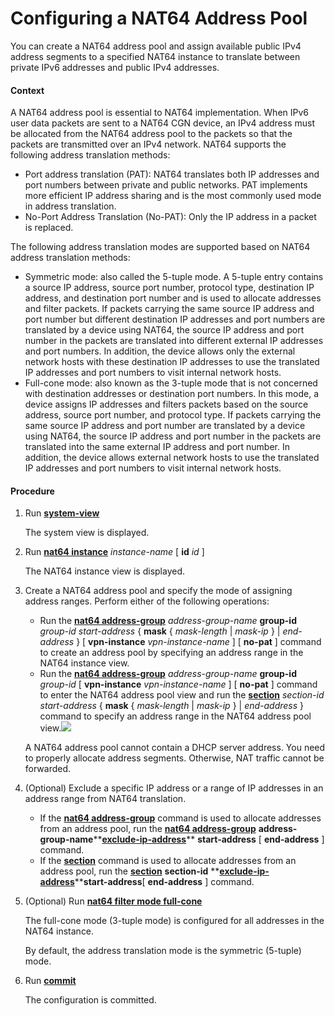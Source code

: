 Configuring a NAT64 Address Pool
================================

You can create a NAT64 address pool and assign available public IPv4 address segments to a specified NAT64 instance to translate between private IPv6 addresses and public IPv4 addresses.

#### Context

A NAT64 address pool is essential to NAT64 implementation. When IPv6 user data packets are sent to a NAT64 CGN device, an IPv4 address must be allocated from the NAT64 address pool to the packets so that the packets are transmitted over an IPv4 network. NAT64 supports the following address translation methods:

* Port address translation (PAT): NAT64 translates both IP addresses and port numbers between private and public networks. PAT implements more efficient IP address sharing and is the most commonly used mode in address translation.
* No-Port Address Translation (No-PAT): Only the IP address in a packet is replaced.

The following address translation modes are supported based on NAT64 address translation methods:

* Symmetric mode: also called the 5-tuple mode. A 5-tuple entry contains a source IP address, source port number, protocol type, destination IP address, and destination port number and is used to allocate addresses and filter packets. If packets carrying the same source IP address and port number but different destination IP addresses and port numbers are translated by a device using NAT64, the source IP address and port number in the packets are translated into different external IP addresses and port numbers. In addition, the device allows only the external network hosts with these destination IP addresses to use the translated IP addresses and port numbers to visit internal network hosts.
* Full-cone mode: also known as the 3-tuple mode that is not concerned with destination addresses or destination port numbers. In this mode, a device assigns IP addresses and filters packets based on the source address, source port number, and protocol type. If packets carrying the same source IP address and port number are translated by a device using NAT64, the source IP address and port number in the packets are translated into the same external IP address and port number. In addition, the device allows external network hosts to use the translated IP addresses and port numbers to visit internal network hosts.


#### Procedure

1. Run [**system-view**](cmdqueryname=system-view)
   
   
   
   The system view is displayed.
2. Run [**nat64 instance**](cmdqueryname=nat64+instance) *instance-name* [ **id** *id* ]
   
   
   
   The NAT64 instance view is displayed.
3. Create a NAT64 address pool and specify the mode of assigning address ranges. Perform either of the following operations:
   
   
   * Run the [**nat64 address-group**](cmdqueryname=nat64+address-group) *address-group-name* **group-id** *group-id* *start-address* { **mask** { *mask-length* | *mask-ip* } | *end-address* } [ **vpn-instance** *vpn-instance-name* ] [ **no-pat** ] command to create an address pool by specifying an address range in the NAT64 instance view.
   * Run the [**nat64 address-group**](cmdqueryname=nat64+address-group) *address-group-name* **group-id** *group-id* [ **vpn-instance** *vpn-instance-name* ] [ **no-pat** ] command to enter the NAT64 address pool view and run the [**section**](cmdqueryname=section) *section-id* *start-address* { **mask** { *mask-length* | *mask-ip* } | *end-address* } command to specify an address range in the NAT64 address pool view.![](../../../../public_sys-resources/note_3.0-en-us.png) 
   
   A NAT64 address pool cannot contain a DHCP server address. You need to properly allocate address segments. Otherwise, NAT traffic cannot be forwarded.
4. (Optional) Exclude a specific IP address or a range of IP addresses in an address range from NAT64 translation.
   
   
   * If the **[**nat64 address-group**](cmdqueryname=nat64+address-group)** command is used to allocate addresses from an address pool, run the **[**nat64 address-group**](cmdqueryname=nat64+address-group)** **address-group-name****[**exclude-ip-address**](cmdqueryname=exclude-ip-address)** **start-address** [ **end-address** ] command.
   * If the **[**section**](cmdqueryname=section)** command is used to allocate addresses from an address pool, run the **[**section**](cmdqueryname=section)** **section-id** **[**exclude-ip-address**](cmdqueryname=exclude-ip-address)****start-address**[ **end-address** ] command.
5. (Optional) Run [**nat64 filter mode full-cone**](cmdqueryname=nat64+filter+mode+full-cone)
   
   
   
   The full-cone mode (3-tuple mode) is configured for all addresses in the NAT64 instance.
   
   
   
   By default, the address translation mode is the symmetric (5-tuple) mode.
6. Run [**commit**](cmdqueryname=commit)
   
   
   
   The configuration is committed.